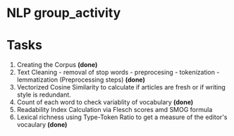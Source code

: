 # NLP group_activity

# Tasks
1. Creating the Corpus **(done)**
1. Text Cleaning - removal of stop words - preprocesing - tokenization - lemmatization (Preprocessing steps) **(done)**
1. Vectorized Cosine Similarity to calculate if articles are fresh or if writing style is redundant.
1. Count of each word to check variablity of vocabulary **(done)**
1. Readability Index Calculation via Flesch scores amd SMOG formula
1. Lexical richness using Type-Token Ratio to get a measure of the editor's vocaulary **(done)**
